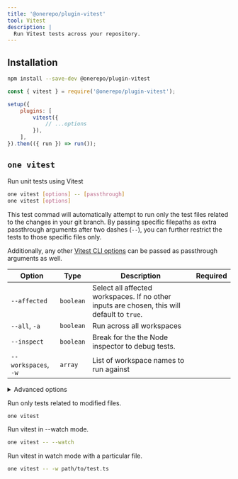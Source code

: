 ```yaml
---
title: '@onerepo/plugin-vitest'
tool: Vitest
description: |
  Run Vitest tests across your repository.
---
```


## Installation

```sh
npm install --save-dev @onerepo/plugin-vitest
```

```js {1,5-7}
const { vitest } = require('@onerepo/plugin-vitest');

setup({
	plugins: [
		vitest({
			// ...options
		}),
	],
}).then(({ run }) => run());
```

<!-- start-auto-generated-from-cli-vitest -->

## `one vitest`

Run unit tests using Vitest

```sh
one vitest [options] -- [passthrough]
one vitest [options]
```

This test commad will automatically attempt to run only the test files related to the changes in your git branch. By passing specific filepaths as extra passthrough arguments after two dashes (`--`), you can further restrict the tests to those specific files only.

Additionally, any other [Vitest CLI options](https://vitest.dev/guide/cli.html) can be passed as passthrough arguments as well.

| Option               | Type      | Description                                                                                 | Required |
| -------------------- | --------- | ------------------------------------------------------------------------------------------- | -------- |
| `--affected`         | `boolean` | Select all affected workspaces. If no other inputs are chosen, this will default to `true`. |          |
| `--all`, `-a`        | `boolean` | Run across all workspaces                                                                   |          |
| `--inspect`          | `boolean` | Break for the the Node inspector to debug tests.                                            |          |
| `--workspaces`, `-w` | `array`   | List of workspace names to run against                                                      |          |

<details>

<summary>Advanced options</summary>

| Option          | Type                                      | Description                                                | Required |
| --------------- | ----------------------------------------- | ---------------------------------------------------------- | -------- |
| `--config`      | `string`, default: `"./vitest.config.ts"` | Path to the vitest.config file, relative to the repo root. |          |
| `--from-ref`    | `string`                                  | Git ref to start looking for affected files or workspaces  |          |
| `--through-ref` | `string`                                  | Git ref to start looking for affected files or workspaces  |          |

</details>

Run only tests related to modified files.

```sh
one vitest
```

Run vitest in --watch mode.

```sh
one vitest -- --watch
```

Run vitest in watch mode with a particular file.

```sh
one vitest -- -w path/to/test.ts
```

<!-- end-auto-generated-from-cli-vitest -->
